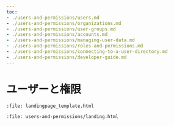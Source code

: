 ```yaml
---
toc:
- ./users-and-permissions/users.md
- ./users-and-permissions/organizations.md
- ./users-and-permissions/user-groups.md
- ./users-and-permissions/accounts.md
- ./users-and-permissions/managing-user-data.md
- ./users-and-permissions/roles-and-permissions.md
- ./users-and-permissions/connecting-to-a-user-directory.md
- ./users-and-permissions/developer-guide.md
---
```

# ユーザーと権限

```{raw} html
:file: landingpage_template.html
```

```{raw} html
:file: users-and-permissions/landing.html
```